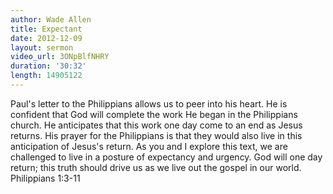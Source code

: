 ```yaml
--- 
author: Wade Allen 
title: Expectant 
date: 2012-12-09 
layout: sermon 
video_url: 3ONpBlfNHRY
duration: '30:32'
length: 14905122
---
```

 Paul's letter to the Philippians allows us to peer into his heart. He is confident that God will complete the work He began in the Philippians church. He anticipates that this work one day come to an end as Jesus returns. His prayer for the Philippians is that they would also live in this anticipation of Jesus's return. As you and I explore this text, we are challenged to live in a posture of expectancy and urgency. God will one day return; this truth should drive us as we live out the gospel in our world. Philippians 1:3-11